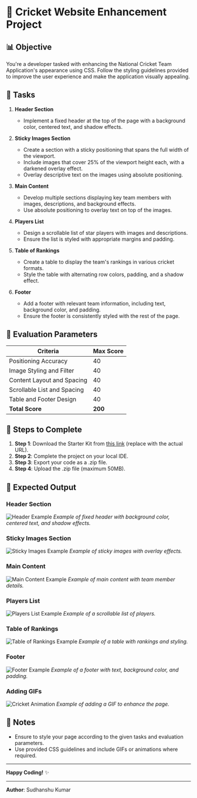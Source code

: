 # 🏏 Cricket Website Enhancement Project

## 📊 Objective

You're a developer tasked with enhancing the National Cricket Team Application's appearance using CSS. Follow the styling guidelines provided to improve the user experience and make the application visually appealing.

## 🎯 Tasks

1. **Header Section**
   - Implement a fixed header at the top of the page with a background color, centered text, and shadow effects.

2. **Sticky Images Section**
   - Create a section with a sticky positioning that spans the full width of the viewport.
   - Include images that cover 25% of the viewport height each, with a darkened overlay effect.
   - Overlay descriptive text on the images using absolute positioning.

3. **Main Content**
   - Develop multiple sections displaying key team members with images, descriptions, and background effects.
   - Use absolute positioning to overlay text on top of the images.

4. **Players List**
   - Design a scrollable list of star players with images and descriptions.
   - Ensure the list is styled with appropriate margins and padding.

5. **Table of Rankings**
   - Create a table to display the team's rankings in various cricket formats.
   - Style the table with alternating row colors, padding, and a shadow effect.

6. **Footer**
   - Add a footer with relevant team information, including text, background color, and padding.
   - Ensure the footer is consistently styled with the rest of the page.

## 📝 Evaluation Parameters

| Criteria                       | Max Score |
|--------------------------------|-----------|
| Positioning Accuracy           | 40        |
| Image Styling and Filter       | 40        |
| Content Layout and Spacing     | 40        |
| Scrollable List and Spacing    | 40        |
| Table and Footer Design        | 40        |
| **Total Score**                | **200**   |

## 🚀 Steps to Complete

1. **Step 1**: Download the Starter Kit from [this link](#) (replace with the actual URL).
2. **Step 2**: Complete the project on your local IDE.
3. **Step 3**: Export your code as a .zip file.
4. **Step 4**: Upload the .zip file (maximum 50MB).

## 🎨 Expected Output

### Header Section
![Header Example](path/to/header-image.jpg)
*Example of fixed header with background color, centered text, and shadow effects.*

### Sticky Images Section
![Sticky Images Example](path/to/sticky-images.jpg)
*Example of sticky images with overlay effects.*

### Main Content
![Main Content Example](path/to/main-content.jpg)
*Example of main content with team member details.*

### Players List
![Players List Example](path/to/players-list.jpg)
*Example of a scrollable list of players.*

### Table of Rankings
![Table of Rankings Example](path/to/rankings-table.jpg)
*Example of a table with rankings and styling.*

### Footer
![Footer Example](path/to/footer-image.jpg)
*Example of a footer with text, background color, and padding.*

### Adding GIFs
![Cricket Animation](path/to/cricket-animation.gif)
*Example of adding a GIF to enhance the page.*

## 📝 Notes

- Ensure to style your page according to the given tasks and evaluation parameters.
- Use provided CSS guidelines and include GIFs or animations where required.

---

**Happy Coding!** ✨

---

**Author**: Sudhanshu Kumar
